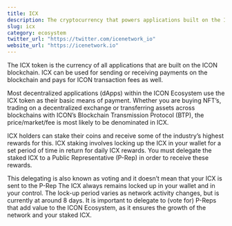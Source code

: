 ```yaml
---
title: ICX
description: The cryptocurrency that powers applications built on the ICON blockchain.s
slug: icx
category: ecosystem
twitter_url: "https://twitter.com/icenetwork_io"
website_url: "https://icenetwork.io"
---
```


The ICX token is the currency of all applications that are built on the ICON blockchain. ICX can be used for sending or receiving payments on the blockchain and pays for ICON transaction fees as well.

Most decentralized applications (dApps) within the ICON Ecosystem use the ICX token as their basic means of payment. Whether you are buying NFT’s, trading on a decentralized exchange or transferring assets across blockchains with ICON’s Blockchain Transmission Protocol (BTP), the price/market/fee is most likely to be denominated in ICX.

ICX holders can stake their coins and receive some of the industry’s highest rewards for this. ICX staking involves locking up the ICX in your wallet for a set period of time in return for daily ICX rewards. You must delegate the staked ICX to a Public Representative (P-Rep) in order to receive these rewards.

This delegating is also known as voting and it doesn’t mean that your ICX is sent to the P-Rep The ICX always remains locked up in your wallet and in your control. The lock-up period varies as network activity changes, but is currently at around 8 days. It is important to delegate to (vote for) P-Reps that add value to the ICON Ecosystem, as it ensures the growth of the network and your staked ICX.

